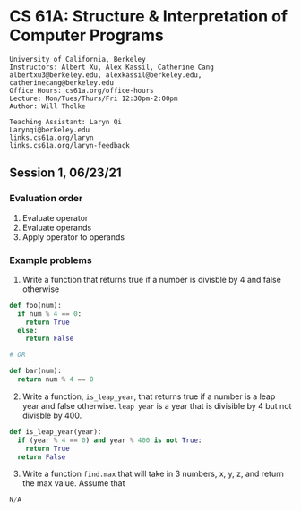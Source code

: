 # CS 61A: Structure & Interpretation of Computer Programs

    University of California, Berkeley
    Instructors: Albert Xu, Alex Kassil, Catherine Cang
    albertxu3@berkeley.edu, alexkassil@berkeley.edu,  catherinecang@berkeley.edu
    Office Hours: cs61a.org/office-hours
    Lecture: Mon/Tues/Thurs/Fri 12:30pm-2:00pm
    Author: Will Tholke

    Teaching Assistant: Laryn Qi
    Larynqi@berkeley.edu
    links.cs61a.org/laryn
    links.cs61a.org/laryn-feedback

## Session 1, 06/23/21

### Evaluation order

1. Evaluate operator
2. Evaluate operands
3. Apply operator to operands

### Example problems

1. Write a function that returns true if a number is divisble by 4 and false otherwise
   
```py
def foo(num):
  if num % 4 == 0:
    return True
  else:
    return False

# OR

def bar(num):
  return num % 4 == 0
 ```

2. Write a function, `is_leap_year`, that returns true if a number is a leap year and false otherwise. `leap year` is a year that is divisible by 4 but not divisble by 400.

```py
def is_leap_year(year):
  if (year % 4 == 0) and year % 400 is not True:
    return True
  return False
```

3. Write a function `find.max` that will take in 3 numbers, x, y, z, and return the max value. Assume that

```py
N/A
```